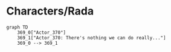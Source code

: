 # Characters/Rada


```mermaid
graph TD
    369_0["Actor_370"]
    369_1["Actor_370: There's nothing we can do really..."]
    369_0 --> 369_1
```